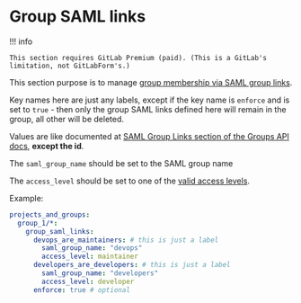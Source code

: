 # Group SAML links

!!! info

    This section requires GitLab Premium (paid). (This is a GitLab's limitation, not GitLabForm's.)

This section purpose is to manage [group membership via SAML group links](https://docs.gitlab.com/ee/user/group/saml_sso/group_sync.html#configure-saml-group-links).

Key names here are just any labels, except if the key name is `enforce` and is set to `true` - then only the group SAML links defined here will remain in the group, all other will be deleted.

Values are like documented at [SAML Group Links section of the Groups API docs](https://docs.gitlab.com/ee/api/groups.html#saml-group-links), **except the id**.

The `saml_group_name` should be set to the SAML group name

The `access_level` should be set to one of the [valid access levels](https://docs.gitlab.com/ee/api/members.html#valid-access-levels).

Example:

```yaml
projects_and_groups:
  group_1/*:
    group_saml_links: 
      devops_are_maintainers: # this is just a label
        saml_group_name: "devops"
        access_level: maintainer
      developers_are_developers: # this is just a label
        saml_group_name: "developers"
        access_level: developer
      enforce: true # optional
```
